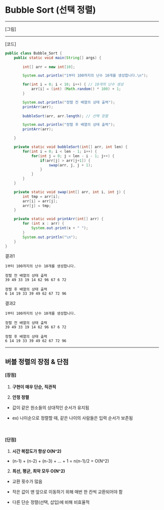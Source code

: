 # Bubble Sort (선택 정렬)

---

[그림]


---

[코드]

```java
public class Bubble_Sort {
    public static void main(String[] args) {
        
        int[] arr = new int[10];

        System.out.println("1부터 100까지의 난수 10개를 생성합니다.\n");

        for(int i = 0; i < 10; i++) { // 10개의 난수 생성
            arr[i] = (int) (Math.random() * 100) + 1;
        }

        System.out.println("정렬 전 배열의 상태 출력");
        printArr(arr); 
        
        bubbleSort(arr, arr.length); // 선택 정렬

        System.out.println("정렬 후 배열의 상태 출력");
        printArr(arr);

    }

    private static void bubbleSort(int[] arr, int len) {
        for(int i = 0; i < len - 1; i++) {
            for(int j = 0; j < len - i - 1; j++) {
                if(arr[j] > arr[j+1]) {
                    swap(arr, j, j + 1);
                }
            }
        }
    }

    private static void swap(int[] arr, int i, int j) {
        int tmp = arr[i];
        arr[i] = arr[j];
        arr[j] = tmp;
    }

    private static void printArr(int[] arr) {
        for (int x : arr) {
            System.out.print(x + " ");
        }
        System.out.println("\n");
    }
}
```

결과1

```
1부터 100까지의 난수 10개를 생성합니다.

정렬 전 배열의 상태 출력
39 49 33 19 14 62 96 67 6 72

정렬 후 배열의 상태 출력
6 14 19 33 39 49 62 67 72 96
```

결과2

```
1부터 100까지의 난수 10개를 생성합니다.

정렬 전 배열의 상태 출력
39 49 33 19 14 62 96 67 6 72

정렬 후 배열의 상태 출력
6 14 19 33 39 49 62 67 72 96
```

---

## 버블 정렬의 장점 & 단점

#### [장점]

1. **구현이 매우 단순, 직관적**

2. **안정 정렬**

- 값이 같은 원소들의 상대적인 순서가 유지됨

- ex) 나이순으로 정렬할 때, 같은 나이의 사람들은 입력 순서가 보존됨

&nbsp; 

#### [단점]

1. **시간 복잡도가 항상 O(N^2)**

- (n-1) + (n-2) + (n-3) + ... + 1 = n(n-1)/2 = O(N^2)

2. **최선, 평균, 최악 모두 O(N^2)**

- 교환 횟수가 많음

- 작은 값이 맨 앞으로 이동하기 위해 매번 한 칸씩 교환되어야 함

- 다른 단순 정렬(선택, 삽입)에 비해 비효율적